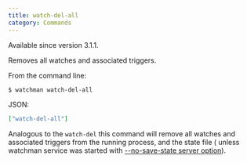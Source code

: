 ```yaml
---
title: watch-del-all
category: Commands
---
```


Available since version 3.1.1.

Removes all watches and associated triggers.

From the command line:

```bash
$ watchman watch-del-all
```

JSON:

```json
["watch-del-all"]
```

Analogous to the `watch-del` this command will remove all watches and associated
triggers from the running process, and the state file ( unless watchman service
was started with
[--no-save-state server option](/watchman/docs/cli-options.html#server-options)).
